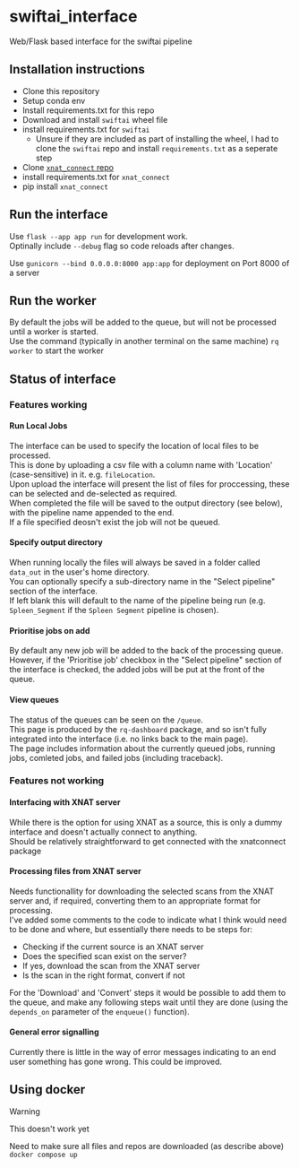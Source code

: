 # swiftai_interface
Web/Flask based interface for the swiftai pipeline


## Installation instructions

- Clone this repository
- Setup conda env
- Install requirements.txt for this repo
- Download and install `swiftai` wheel file
- install requirements.txt for `swiftai`
    - Unsure if they are included as part of installing the wheel, I had to clone the `swiftai` repo and install `requirements.txt` as a seperate step
- Clone [`xnat_connect` repo](https://github.com/mrsharkleton/xnat_connect)
- install requirements.txt for `xnat_connect`
- pip install `xnat_connect`


## Run the interface

Use `flask --app app run` for development work.  
Optinally include `--debug` flag so code reloads after changes.  

Use `gunicorn --bind 0.0.0.0:8000 app:app` for deployment on Port 8000 of a server  

## Run the worker

By default the jobs will be added to the queue, but will not be processed until a worker is started.  
Use the command (typically in another terminal on the same machine) `rq worker` to start the worker


## Status of interface

### Features working

#### Run Local Jobs
The interface can be used to specify the location of local files to be processed.  
This is done by uploading a csv file with a column name with 'Location' (case-sensitive) in it. e.g. `fileLocation`.  
Upon upload the interface will present the list of files for proccessing, these can be selected and de-selected as required.  
When completed the file will be saved to the output directory (see below), with the pipeline name appended to the end.  
If a file specified deosn't exist the job will not be queued.  

#### Specify output directory
When running locally the files will always be saved in a folder called `data_out` in the user's home directory.  
You can optionally specify a sub-directory name in the "Select pipeline" section of the interface.  
If left blank this will default to the name of the pipeline being run (e.g. `Spleen_Segment` if the `Spleen Segment` pipeline is chosen).  

#### Prioritise jobs on add
By default any new job will be added to the back of the processing queue.  
However, if the 'Prioritise job' checkbox in the "Select pipeline" section of the interface is checked, the added jobs will be put at the front of the queue.  

#### View queues
The status of the queues can be seen on the `/queue`.  
This page is produced by the `rq-dashboard` package, and so isn't fully integrated into the interface (i.e. no links back to the main page).  
The page includes information about the currently queued jobs, running jobs, comleted jobs, and failed jobs (including traceback).


### Features not working

#### Interfacing with XNAT server
While there is the option for using XNAT as a source, this is only a dummy interface and doesn't actually connect to anything.  
Should be relatively straightforward to get connected with the xnatconnect package

#### Processing files from XNAT server
Needs functionallity for downloading the selected scans from the XNAT server and, if required, converting them to an appropriate format for processing.  
I've added some comments to the code to indicate what I think would need to be done and where, but essentially there needs to be steps for: 
- Checking if the current source is an XNAT server  
- Does the specified scan exist on the server?  
- If yes, download the scan from the XNAT server  
- Is the scan in the right format, convert if not  

For the 'Download' and 'Convert' steps it would be possible to add them to the queue, and make any following steps wait until they are done (using the `depends_on` parameter of the `enqueue()` function).

#### General error signalling
Currently there is little in the way of error messages indicating to an end user something has gone wrong. This could be improved.


## Using docker

> [!WARNING]
> This doesn't work yet

Need to make sure all files and repos are downloaded (as describe above)
`docker compose up`
